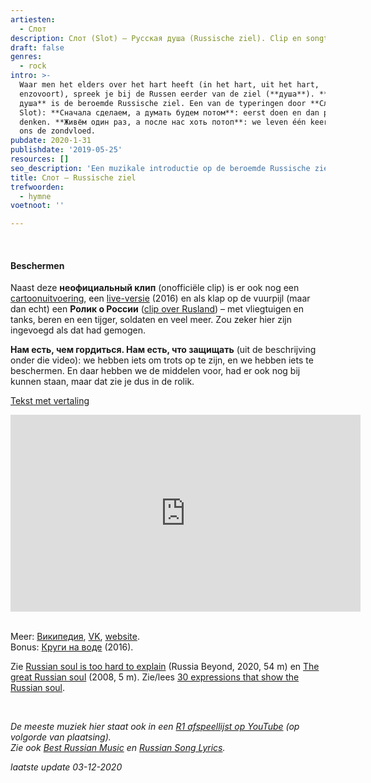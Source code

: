 ```yaml
---
artiesten:
  - Слот
description: Слот (Slot) – Русская душа (Russische ziel). Clip en songtekst.
draft: false
genres:
  - rock
intro: >-
  Waar men het elders over het hart heeft (in het hart, uit het hart,
  enzovoort), spreek je bij de Russen eerder van de ziel (**душа**). **Русская
  душа** is de beroemde Russische ziel. Een van de typeringen door **Слот** (of
  Slot): **Сначала сделаем, а думать будем потом**: eerst doen en dan pas
  denken. **Живём один раз, а после нас хоть потоп**: we leven één keer, en na
  ons de zondvloed.
pubdate: 2020-1-31
publishdate: '2019-05-25'
resources: []
seo_description: 'Een muzikale introductie op de beroemde Russische ziel, door Слот (Slot).'
title: Слот – Russische ziel
trefwoorden:
  - hymne
voetnoot: ''

---
```


<br/>


#### Beschermen<br/>
Naast deze **неофициальный клип** (onofficiële clip) is er ook nog een [cartoonuitvoering](https://youtu.be/sGn8QdyU7Fo), een [live-versie](https://youtu.be/1WNYHOFRBik) (2016) en als klap op de vuurpijl (maar dan echt) een **Ролик о России** ([clip over Rusland](https://youtu.be/9Csj7MXuhLk)) – met vliegtuigen en tanks, beren en een tijger, soldaten en veel meer. Zou zeker hier zijn ingevoegd als dat had gemogen.

**Нам есть, чем гордиться. Нам есть, что защищать** (uit de beschrijving onder die video): we hebben iets om trots op te zijn, en we hebben iets te beschermen. En daar hebben we de middelen voor, had er ook nog bij kunnen staan, maar dat zie je dus in de rolik.



[Tekst met vertaling](https://lyricstranslate.com/en/русская-душа-russian-soul.html)

 

<iframe width="560"
height="315"
src="https://www.youtube.com/embed/tTQRBoNACJA"
frameborder="0" allow="accelerometer; autoplay; encrypted-media;
gyroscope; picture-in-picture" allowfullscreen></iframe>

<br/>

<br/>

Meer: [Википедия](https://ru.wikipedia.org/wiki/Слот_(группа)), [VK](https://vk.com/slotband), [website](http://www.slot.ru/). <br/>
Bonus: [Круги на воде](https://youtu.be/TIAn8GtBX14) (2016).

Zie [Russian soul is too hard to explain](https://youtu.be/yHZnvJsAV0o) (Russia Beyond, 2020, 54 m) en [The great Russian soul](https://youtu.be/vmTo29y4Fns) (2008, 5 m). Zie/lees [30 expressions that show the Russian soul](https://matadornetwork.com/read/30-expressions-show-russian-soul/).

<br/>



*De meeste muziek hier staat ook in een [R1 afspeellijst op YouTube](https://www.youtube.com/playlist?list=PLeE-zqOrSLhxfIpK2vuUJNCKSzyVBi0yM) (op volgorde van plaatsing).* <br/>
*Zie ook [Best Russian Music](https://www.youtube.com/playlist?list=PLeE-zqOrSLhxTFYDvlwUu4hYby9DojwoD) en [Russian Song Lyrics](https://www.youtube.com/playlist?list=PLeE-zqOrSLhzkRCATzT8__oNifBChVHGK).*



*laatste update 03-12-2020*

